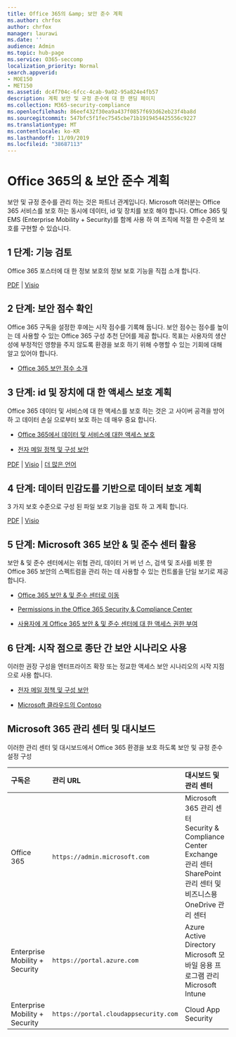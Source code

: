 ```yaml
---
title: Office 365의 &amp; 보안 준수 계획
ms.author: chrfox
author: chrfox
manager: laurawi
ms.date: ''
audience: Admin
ms.topic: hub-page
ms.service: O365-seccomp
localization_priority: Normal
search.appverid:
- MOE150
- MET150
ms.assetid: dc4f704c-6fcc-4cab-9a02-95a824e4fb57
description: 계획 보안 및 규정 준수에 대 한 랜딩 페이지
ms.collection: M365-security-compliance
ms.openlocfilehash: 86eef432f30ea9a437f0857f693d62eb23f4ba8d
ms.sourcegitcommit: 547bfc5f1fec7545cbe71b1919454425556c9227
ms.translationtype: MT
ms.contentlocale: ko-KR
ms.lasthandoff: 11/09/2019
ms.locfileid: "38687113"
---
```

# <a name="plan-for-security-amp-compliance-in-office-365"></a>Office 365의 &amp; 보안 준수 계획

보안 및 규정 준수를 관리 하는 것은 파트너 관계입니다. Microsoft 여러분는 Office 365 서비스를 보호 하는 동시에 데이터, id 및 장치를 보호 해야 합니다. Office 365 및 EMS (Enterprise Mobility + Security)를 함께 사용 하 여 조직에 적절 한 수준의 보호를 구현할 수 있습니다.
  
## <a name="step-1-review-capabilities"></a>1 단계: 기능 검토

Office 365 포스터에 대 한 정보 보호의 정보 보호 기능을 직접 소개 합니다. 
  
[PDF](https://download.microsoft.com/download/2/3/D/23D91386-8349-4F7A-9470-FD5AED861F16/MSFT_cloud_architecture_informationprotection.pdf) | [Visio](https://download.microsoft.com/download/2/3/D/23D91386-8349-4F7A-9470-FD5AED861F16/MSFT_cloud_architecture_informationprotection.vsd)
  
## <a name="step-2-check-your-secure-score"></a>2 단계: 보안 점수 확인

Office 365 구독을 설정한 후에는 시작 점수를 기록해 둡니다. 보안 점수는 점수를 높이는 데 사용할 수 있는 Office 365 구성 추천 단어를 제공 합니다. 목표는 사용자의 생산성에 부정적인 영향을 주지 않도록 환경을 보호 하기 위해 수행할 수 있는 기회에 대해 알고 있어야 합니다.
  
- [Office 365 보안 점수 소개](../security/mtp/microsoft-secure-score.md)
    
## <a name="step-3-plan-access-protection-for-identity-and-devices"></a>3 단계: id 및 장치에 대 한 액세스 보호 계획

Office 365 데이터 및 서비스에 대 한 액세스를 보호 하는 것은 고 사이버 공격을 방어 하 고 데이터 손실 으로부터 보호 하는 데 매우 중요 합니다.
  
- [Office 365에서 데이터 및 서비스에 대한 액세스 보호](protect-access-to-data-and-services.md)
    
- [전자 메일 정책 및 구성 보안](https://docs.microsoft.com/microsoft-365/enterprise/secure-email-recommended-policies)
    
[PDF](https://go.microsoft.com/fwlink/p/?linkid=841656) | [Visio](https://go.microsoft.com/fwlink/p/?linkid=841657) | [더 많은 언어](https://www.microsoft.com/download/details.aspx?id=55032)
  
## <a name="step-4-plan-data-protection-based-on-data-sensitivity"></a>4 단계: 데이터 민감도를 기반으로 데이터 보호 계획

3 가지 보호 수준으로 구성 된 파일 보호 기능을 검토 하 고 계획 합니다.
  
[PDF](https://download.microsoft.com/download/7/8/9/789645A5-BD10-4541-BC33-F8D1EFF5E911/MSFT_cloud_architecture_O365%20file%20protection.pdf) | [Visio](https://download.microsoft.com/download/7/8/9/789645A5-BD10-4541-BC33-F8D1EFF5E911/MSFT_cloud_architecture_O365%20file%20protection.vsdx)
  
## <a name="step-5-leverage-the-microsoft-365-security-amp-compliance-center"></a>5 단계: Microsoft 365 보안 &amp; 및 준수 센터 활용

보안 &amp; 및 준수 센터에서는 위협 관리, 데이터 거 버 넌 스, 검색 및 조사를 비롯 한 Office 365 보안의 스펙트럼을 관리 하는 데 사용할 수 있는 컨트롤을 단일 보기로 제공 합니다. 
  
- [Office 365 보안 &amp; 및 준수 센터로 이동](go-to-the-securitycompliance-center.md)
    
- [Permissions in the Office 365 Security &amp; Compliance Center](~/security/office-365-security/protect-against-threats.md)
    
- [사용자에 게 Office 365 보안 &amp; 및 준수 센터에 대 한 액세스 권한 부여](~/security/office-365-security/grant-access-to-the-security-and-compliance-center.md)
    
## <a name="step-6-use-end-to-end-security-scenarios-as-starting-points"></a>6 단계: 시작 점으로 종단 간 보안 시나리오 사용

이러한 권장 구성을 엔터프라이즈 확장 또는 정교한 액세스 보안 시나리오의 시작 지점으로 사용 합니다.
  
- [전자 메일 정책 및 구성 보안](https://docs.microsoft.com/microsoft-365/enterprise/secure-email-recommended-policies)
    
- [Microsoft 클라우드의 Contoso](https://aka.ms/cloudarchcontoso)
    
## <a name="microsoft-365-admin-centers-and-dashboards"></a>Microsoft 365 관리 센터 및 대시보드

이러한 관리 센터 및 대시보드에서 Office 365 환경을 보호 하도록 보안 및 규정 준수 설정 구성
  
|**구독은**|**관리 URL**|**대시보드 및 관리 센터**|
|:-----|:-----|:-----|
|Office 365  <br/> |`https://admin.microsoft.com`  <br/> | Microsoft 365 관리 센터  <br/>  Security &amp; Compliance Center  <br/>  Exchange 관리 센터  <br/>  SharePoint 관리 센터 및 비즈니스용 OneDrive 관리 센터  <br/> |
|Enterprise Mobility + Security  <br/> |`https://portal.azure.com`  <br/> | Azure Active Directory  <br/>  Microsoft 모바일 응용 프로그램 관리  <br/>  Microsoft Intune  <br/> |
|Enterprise Mobility + Security  <br/> |`https://portal.cloudappsecurity.com`  <br/> | Cloud App Security  <br/> |
